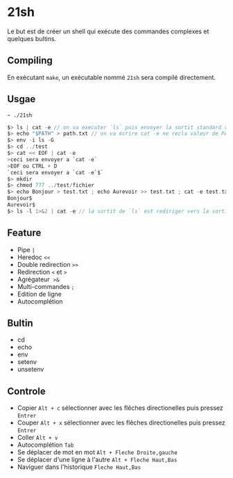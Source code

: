 # 21sh

Le but est de créer un shell qui exécute des commandes complexes et quelques bultins.

## Compiling

En exécutant `make`, un exécutable nommé `21sh` sera compilé directement.

## Usgae

`~ ./21sh`

```c
$> ls | cat -e // on va executer `ls` puis envoyer la sortit standard vers l'entrée stendard de `cat -e`
$> echo "$PATH" > path.txt // on va écrire cat -e ne recla valeur de PATH dans path.txt
$> env -i ls -G
$> cd ../test
$> cat << EOF | cat -e
>ceci sera envoyer a `cat -e`
>EOF ou CTRL + D
`ceci sera envoyer a `cat -e`$`
$> mkdir
$> chmod 777 ../test/fichier
$> echo Bonjour > test.txt ; echo Aurevoir >> test.txt ; cat -e test.txt
Bonjour$
Aurevoir$
$> ls -l 1>&2 | cat -e // la sortit de `ls` est rediriger vers la sortit d'erreur, le `pipe` lui recupere la sortit stendard qui est vide donc `cat -e` ne recupere aucune entrée
```
## Feature

* Pipe `|`
* Heredoc `<<`
* Double redirection `>>`
* Redirection `<` et `>`
* Agrégateur  `>&`
* Multi-commandes `;`
* Edition de ligne 
* Autocomplétion

## Bultin

* cd
* echo
* env
* setenv
* unsetenv

## Controle

* Copier `Alt + c` sélectionner avec les flêches directionelles puis pressez `Entrer`
* Couper `Alt + x` sélectionner avec les flêches directionelles puis pressez `Entrer`
* Coller `Alt + v`
* Autocomplétion `Tab`
* Se déplacer de mot en mot `Alt + Fleche Droite,gauche`
* Se déplacer d'une ligne à l'autre `Alt + Fleche Haut,Bas`
* Naviguer dans l'historique `Fleche Haut,Bas`
